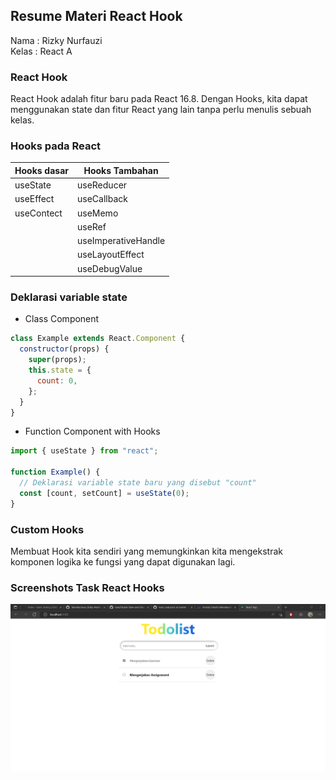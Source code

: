 ## Resume Materi React Hook

Nama : Rizky Nurfauzi  
Kelas : React A

### React Hook

React Hook adalah fitur baru pada React 16.8. Dengan Hooks, kita dapat menggunakan state dan fitur React yang lain tanpa perlu menulis sebuah kelas.

### Hooks pada React

| Hooks dasar | Hooks Tambahan      |
| ----------- | ------------------- |
| useState    | useReducer          |
| useEffect   | useCallback         |
| useContect  | useMemo             |
|             | useRef              |
|             | useImperativeHandle |
|             | useLayoutEffect     |
|             | useDebugValue       |

### Deklarasi variable state

- Class Component

```js
class Example extends React.Component {
  constructor(props) {
    super(props);
    this.state = {
      count: 0,
    };
  }
}
```

- Function Component with Hooks

```js
import { useState } from "react";

function Example() {
  // Deklarasi variable state baru yang disebut "count"
  const [count, setCount] = useState(0);
}
```

### Custom Hooks

Membuat Hook kita sendiri yang memungkinkan kita mengekstrak komponen logika ke fungsi yang dapat digunakan lagi.

### Screenshots Task React Hooks

![Task React Hook](Screenshots/ReactHook.png)
